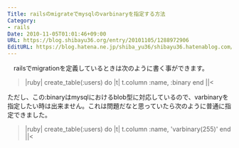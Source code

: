 ```yaml
---
Title: railsのmigrateでmysqlのvarbinaryを指定する方法
Category:
- rails
Date: 2010-11-05T01:01:46+09:00
URL: https://blog.shibayu36.org/entry/20101105/1288972906
EditURL: https://blog.hatena.ne.jp/shiba_yu36/shibayu36.hatenablog.com/atom/entry/12704591929888039109
---
```



　railsでmigrationを定義しているときは次のように書く事ができます。
>|ruby|
create_table(:users) do |t|
  t.column :name, :binary
end
||<

ただし、この:binaryはmysqlにおけるblob型に対応しているので、varbinaryを指定したい時は出来ません。これは問題だなと思っていたら次のように普通に指定できました。

>|ruby|
create_table(:users) do |t|
  t.column :name, 'varbinary(255)'
end
||<
